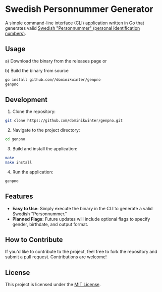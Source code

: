 # Swedish Personnummer Generator

A simple command-line interface (CLI) application written in Go that generates valid [Swedish "Personnummer" (personal identification numbers)](https://en.wikipedia.org/wiki/Personal_identity_number_(Sweden)).

## Usage

a) Download the binary from the releases page or

b) Build the binary from source
```bash
go install github.com//dominikwinter/genpno
genpno
```

## Development

1. Clone the repository:

```bash
git clone https://github.com/dominikwinter/genpno.git
```

2. Navigate to the project directory:

```bash
cd genpno
```

3. Build and install the application:

```bash
make
make install
```

4. Run the application:

```bash
genpno
```

## Features

- **Easy to Use:** Simply execute the binary in the CLI to generate a valid Swedish "Personnummer."
- **Planned Flags:** Future updates will include optional flags to specify gender, birthdate, and output format.

## How to Contribute

If you'd like to contribute to the project, feel free to fork the repository and submit a pull request. Contributions are welcome!


## License

This project is licensed under the [MIT License](LICENSE).

